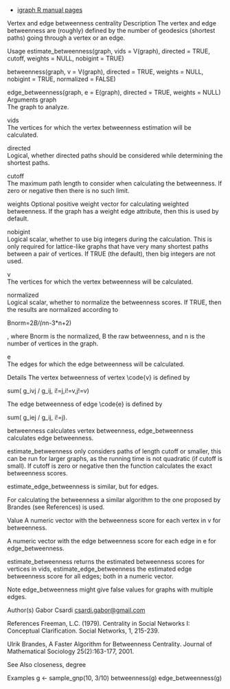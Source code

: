 

* [igraph R manual pages ](http://igraph.org/r/doc/betweenness.html)

Vertex and edge betweenness centrality
Description
The vertex and edge betweenness are (roughly) defined by the number of geodesics (shortest paths) going through a vertex or an edge.

Usage
estimate_betweenness(graph, vids = V(graph), directed = TRUE, cutoff,
  weights = NULL, nobigint = TRUE)

betweenness(graph, v = V(graph), directed = TRUE, weights = NULL,
  nobigint = TRUE, normalized = FALSE)

edge_betweenness(graph, e = E(graph), directed = TRUE, weights = NULL)
Arguments
graph	
The graph to analyze.

vids	
The vertices for which the vertex betweenness estimation will be calculated.

directed	
Logical, whether directed paths should be considered while determining the shortest paths.

cutoff	
The maximum path length to consider when calculating the betweenness. If zero or negative then there is no such limit.

weights	
Optional positive weight vector for calculating weighted betweenness. If the graph has a weight edge attribute, then this is used by default.

nobigint	
Logical scalar, whether to use big integers during the calculation. This is only required for lattice-like graphs that have very many shortest paths between a pair of vertices. If TRUE (the default), then big integers are not used.

v	
The vertices for which the vertex betweenness will be calculated.

normalized	
Logical scalar, whether to normalize the betweenness scores. If TRUE, then the results are normalized according to

Bnorm=2*B/(n*n-3*n+2)

, where Bnorm is the normalized, B the raw betweenness, and n is the number of vertices in the graph.

e	
The edges for which the edge betweenness will be calculated.

Details
The vertex betweenness of vertex \code{v} is defined by

sum( g_ivj / g_ij, i!=j,i!=v,j!=v)

The edge betweenness of edge \code{e} is defined by

sum( g_iej / g_ij, i!=j).

betweenness calculates vertex betweenness, edge_betweenness calculates edge betweenness.

estimate_betweenness only considers paths of length cutoff or smaller, this can be run for larger graphs, as the running time is not quadratic (if cutoff is small). If cutoff is zero or negative then the function calculates the exact betweenness scores.

estimate_edge_betweenness is similar, but for edges.

For calculating the betweenness a similar algorithm to the one proposed by Brandes (see References) is used.

Value
A numeric vector with the betweenness score for each vertex in v for betweenness.

A numeric vector with the edge betweenness score for each edge in e for edge_betweenness.

estimate_betweenness returns the estimated betweenness scores for vertices in vids, estimate_edge_betweenness the estimated edge betweenness score for all edges; both in a numeric vector.

Note
edge_betweenness might give false values for graphs with multiple edges.

Author(s)
Gabor Csardi csardi.gabor@gmail.com

References
Freeman, L.C. (1979). Centrality in Social Networks I: Conceptual Clarification. Social Networks, 1, 215-239.

Ulrik Brandes, A Faster Algorithm for Betweenness Centrality. Journal of Mathematical Sociology 25(2):163-177, 2001.

See Also
closeness, degree

Examples
g <- sample_gnp(10, 3/10)
betweenness(g)
edge_betweenness(g)